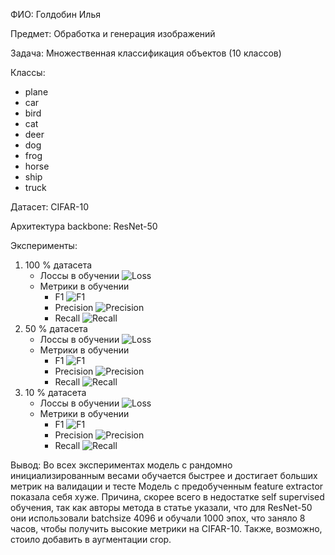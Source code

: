 ФИО: Голдобин Илья

Предмет: Обработка и генерация изображений

Задача: Множественная классификация объектов (10 классов)

Классы:

- plane
- car
- bird
- cat
- deer
- dog
- frog
- horse
- ship
- truck

Датасет: CIFAR-10

Архитектура backbone: ResNet-50

Эксперименты:
1. 100 % датасета
    - Лоссы в обучении
    ![Loss](./experiment1/plots/loss.png)
    - Метрики в обучении
        - F1
        ![F1](./experiment1/plots/f1.png)
        - Precision
        ![Precision](./experiment1/plots/precision.png)
        - Recall
        ![Recall](./experiment1/plots/recall.png)
2. 50 % датасета
    - Лоссы в обучении
    ![Loss](./experiment2/plots/loss.png)
    - Метрики в обучении
        - F1
        ![F1](./experiment2/plots/f1.png)
        - Precision
        ![Precision](./experiment2/plots/precision.png)
        - Recall
        ![Recall](./experiment2/plots/recall.png)
3. 10 % датасета
    - Лоссы в обучении
    ![Loss](./experiment3/plots/loss.png)
    - Метрики в обучении
        - F1
        ![F1](./experiment3/plots/f1.png)
        - Precision
        ![Precision](./experiment3/plots/precision.png)
        - Recall
        ![Recall](./experiment3/plots/recall.png)

Вывод:
Во всех экспериментах модель с рандомно инициализированным весами обучается быстрее и достигает больших метрик на валидации и тесте
Модель с предобученным feature extractor показала себя хуже. Причина, скорее всего в недостатке self supervised обучения, так как авторы метода в статье указали, что для ResNet-50 они использовали batchsize 4096 и обучали 1000 эпох, что заняло 8 часов, чтобы получить высокие метрики на CIFAR-10. Также, возможно, стоило добавить в аугментации crop.